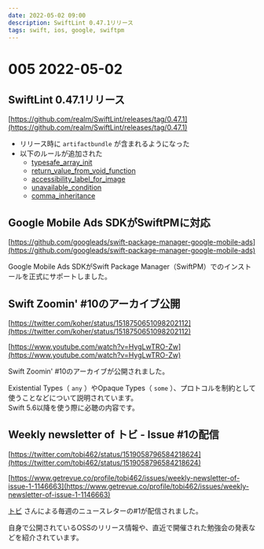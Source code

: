```yaml
---
date: 2022-05-02 09:00
description: SwiftLint 0.47.1リリース
tags: swift, ios, google, swiftpm
---
```

# 005 2022-05-02

## SwiftLint 0.47.1リリース

[https://github.com/realm/SwiftLint/releases/tag/0.47.1](https://github.com/realm/SwiftLint/releases/tag/0.47.1)

- リリース時に `artifactbundle` が含まれるようになった
- 以下のルールが追加された
  - [typesafe_array_init](https://realm.github.io/SwiftLint/typesafe_array_init.html)
  - [return_value_from_void_function](https://realm.github.io/SwiftLint/return_value_from_void_function.html)
  - [accessibility_label_for_image](https://realm.github.io/SwiftLint/accessibility_label_for_image.html)
  - [unavailable_condition](https://realm.github.io/SwiftLint/unavailable_condition.html)
  - [comma_inheritance](https://realm.github.io/SwiftLint/comma_inheritance.html)

## Google Mobile Ads SDKがSwiftPMに対応

[https://github.com/googleads/swift-package-manager-google-mobile-ads](https://github.com/googleads/swift-package-manager-google-mobile-ads)

Google Mobile Ads SDKがSwift Package Manager（SwiftPM）でのインストールを正式にサポートしました。

## Swift Zoomin' #10のアーカイブ公開

[https://twitter.com/koher/status/1518750651098202112](https://twitter.com/koher/status/1518750651098202112)

[https://www.youtube.com/watch?v=HygLwTRO-Zw](https://www.youtube.com/watch?v=HygLwTRO-Zw)

Swift Zoomin' #10のアーカイブが公開されました。

Existential Types（ `any` ）やOpaque Types（ `some` ）、プロトコルを制約として使うことなどについて説明されています。  
Swift 5.6以降を使う際に必聴の内容です。

## Weekly newsletter of トビ - Issue #1の配信

[https://twitter.com/tobi462/status/1519058796584218624](https://twitter.com/tobi462/status/1519058796584218624)

[https://www.getrevue.co/profile/tobi462/issues/weekly-newsletter-of-issue-1-1146663](https://www.getrevue.co/profile/tobi462/issues/weekly-newsletter-of-issue-1-1146663)

[トビ](https://www.getrevue.co/profile/tobi462) さんによる毎週のニュースレターの#1が配信されました。

自身で公開されているOSSのリリース情報や、直近で開催された勉強会の発表などを紹介されています。
